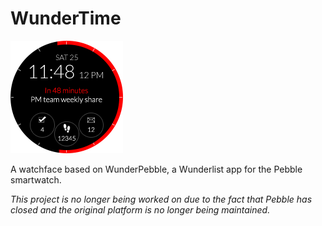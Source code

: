 # WunderTime

![WunderTime Mockup](https://github.com/jahdaic/WunderTime/blob/master/resources/images/WunderWatch-Mockup.png?raw=true)

A watchface based on WunderPebble, a Wunderlist app for the Pebble smartwatch.

*This project is no longer being worked on due to the fact that Pebble has closed and the original platform is no longer being maintained.*
